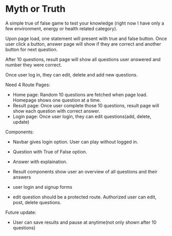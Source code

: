 # Myth or Truth

A simple true of false game to test your knowledge (right now I have only a few environment, energy or health related category). 

Upon page load, one statement will present with true and false button. Once user click a button, answer page will show if they are correct and another button for next question.

After 10 questions, result page will show all questions user answered and number they were correct.

Once user log in, they can edit, delete and add new questions. 

Need 4 Route Pages:

- Home page: Random 10 questions are fetched when page load. Homepage shows one question at a time.
- Result page: Once user complete those 10 questions, result page will show each question with correct answer. 
- Login page: Once user login, they can edit questions(add, delete, update)

Components:
- Navbar gives login option. User can play without logged in.

- Question with True of False option.
- Answer with explaination. 
- Result components show user an overview of all questions and their answers

- user login and signup forms

- edit question should be a protected route. Authorized user can edit, post, delete questions.

<!-- - Login page to authroize user. -->

<!-- - User page shows history of answered questions. User can send those questions to a friend. -->
Future update:
- User can save results and pause at anytime(not only shown after 10 questions)